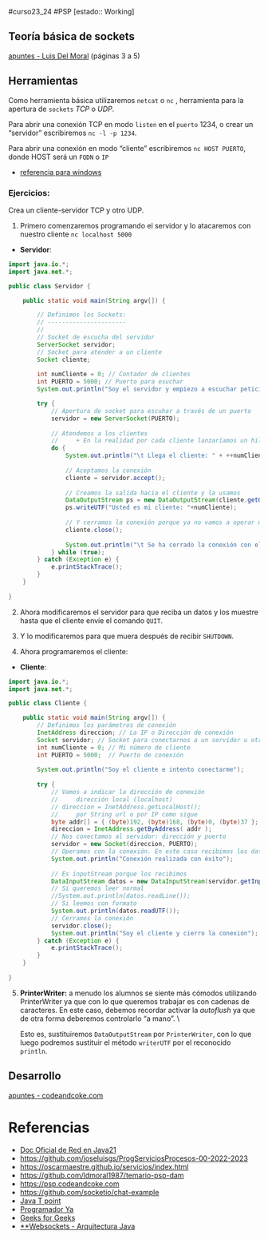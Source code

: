 
#curso23_24 #PSP [estado:: Working] 

## Teoría básica de sockets
[apuntes - Luis Del Moral](https://github.com/ldmoral1987/temario-psp-dam/blob/main/UA3-Programacion%20comunicaciones%20en%20red.pdf) (páginas 3 a 5)

## Herramientas
Como herramienta básica utilizaremos `netcat` o `nc` , herramienta para la apertura de `sockets` *TCP* o *UDP*.

Para abrir una conexión TCP en modo `listen` en el `puerto` 1234, o crear un “servidor” escribiremos `nc -l -p 1234`.

Para abrir una conexión en modo “cliente” escribiremos `nc HOST PUERTO`, donde HOST será un `FQDN` o `IP`

+ [referencia para windows](https://www.configserverfirewall.com/windows-10/netcat-windows/)

### Ejercicios:
Crea un cliente-servidor TCP y otro UDP.

1. Primero comenzaremos programando el servidor y lo atacaremos con nuestro cliente `nc localhost 5000`
+ **Servidor**:
```java
import java.io.*;
import java.net.*;

public class Servidor {

    public static void main(String argv[]) {

        // Definimos los Sockets:
        // ----------------------
        //
        // Socket de escucha del servidor
        ServerSocket servidor; 
        // Socket para atender a un cliente
        Socket cliente; 
        
        int numCliente = 0; // Contador de clientes 
        int PUERTO = 5000; // Puerto para esuchar
        System.out.println("Soy el servidor y empiezo a escuchar peticiones por el puerto: " + PUERTO);

        try {
            // Apertura de socket para escuhar a través de un puerto
            servidor = new ServerSocket(PUERTO);
            
            // Atendemos a los clientes
            //     + En la realidad por cada cliente lanzaríamos un hilo 
            do {
                System.out.println("\t Llega el cliente: " + ++numCliente);
                                
                // Aceptamos la conexión
                cliente = servidor.accept();
                
                // Creamos la salida hacia el cliente y la usamos
                DataOutputStream ps = new DataOutputStream(cliente.getOutputStream());
                ps.writeUTF("Usted es mi cliente: "+numCliente);
                
                // Y cerramos la conexión porque ya no vamos a operar más con él
                cliente.close();
                
                System.out.println("\t Se ha cerrado la conexión con el cliente: " +numCliente);
            } while (true);
        } catch (Exception e) {
            e.printStackTrace();
        }
    }
    
}
```

2. Ahora modificaremos el servidor para que reciba un datos y los muestre hasta que el cliente envíe el comando `QUIT`.

3. Y lo modificaremos para que muera después de recibir `SHUTDOWN`.

4. Ahora programaremos el cliente:
+  **Cliente**:
```java
import java.io.*;
import java.net.*;

public class Cliente {

    public static void main(String argv[]) {
        // Definimos los parámetros de conexión
        InetAddress direccion; // La IP o Dirección de conexión
        Socket servidor; // Socket para conectarnos a un servidor u otra máquina
        int numCliente = 0; // Mi número de cliente
        int PUERTO = 5000;  // Puerto de conexión
        
        System.out.println("Soy el cliente e intento conectarme");
        
        try {
            // Vamos a indicar la dirección de conexión
            //     dirección local (localhost)
            // direccion = InetAddress.getLocalHost(); 
            //     por String url o por IP como sigue
            byte addr[] = { (byte)192, (byte)168, (byte)0, (byte)37 };
            direccion = InetAddress.getByAddress( addr );
            // Nos conectamos al servidor: dirección y puerto
            servidor = new Socket(direccion, PUERTO); 
            // Operamos con la conexión. En este caso recibimos los datos que nos mandan
            System.out.println("Conexión realizada con éxito");
            
            // Es inputStream porque los recibimos
            DataInputStream datos = new DataInputStream(servidor.getInputStream());
            // Si queremos leer normal
            //System.out.println(datos.readLine());
            // Si leemos con formato
            System.out.println(datos.readUTF());
            // Cerramos la conexión
            servidor.close();
            System.out.println("Soy el cliente y cierro la conexión");
        } catch (Exception e) {
            e.printStackTrace();
        }
    }
    
}

```

5. **PrinterWriter:** a menudo los alumnos se siente más cómodos utilizando PrinterWriter ya que con lo que queremos trabajar es con cadenas de caracteres. En este caso, debemos recordar activar la *autoflush* ya que de otra forma deberemos controlarlo “a mano”. \

   Esto es, sustituiremos `DataOutputStream` por `PrinterWriter`, con lo que luego podremos sustituir el método `writerUTF` por el reconocido `println`.


## Desarrollo
[apuntes - codeandcoke.com](https://psp.codeandcoke.com/apuntes:sockets)

# Referencias
+ [Doc Oficial de Red en Java21](https://docs.oracle.com/en/java/javase/21/core/java-networking.html#GUID-82A738CB-2A1C-4AC8-B9DA-C4543D398B51)
+ https://github.com/joseluisgs/ProgServiciosProcesos-00-2022-2023
+ https://oscarmaestre.github.io/servicios/index.html
+ https://github.com/ldmoral1987/temario-psp-dam 
+ https://psp.codeandcoke.com
+ https://github.com/socketio/chat-example
+ [Java T point](https://www.javatpoint.com/socket-programming)
+ [Programador Ya](https://www.programarya.com/Cursos-Avanzados/Java/Sockets)
+ [Geeks for Geeks](https://www.geeksforgeeks.org/socket-programming-in-java/)
+ [**Websockets - Arquitectura Java](https://www.arquitecturajava.com/java-websockets/)